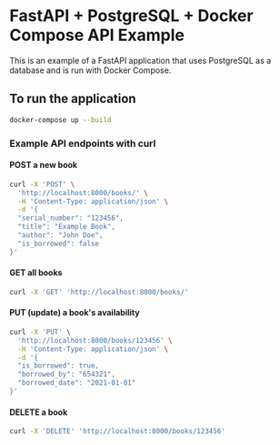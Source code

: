 # FastAPI + PostgreSQL + Docker Compose API Example

This is an example of a FastAPI application that uses PostgreSQL as a database and is run with Docker Compose.

## To run the application
```bash
docker-compose up --build
```

### Example API endpoints with curl

#### POST a new book
```bash
curl -X 'POST' \
  'http://localhost:8000/books/' \
  -H 'Content-Type: application/json' \
  -d '{
  "serial_number": "123456",
  "title": "Example Book",
  "author": "John Doe",
  "is_borrowed": false
}'
```

#### GET all books
```bash
curl -X 'GET' 'http://localhost:8000/books/' 
```

#### PUT (update) a book's availability
```bash
curl -X 'PUT' \
  'http://localhost:8000/books/123456' \
  -H 'Content-Type: application/json' \
  -d '{
  "is_borrowed": true,
  "borrowed_by": "654321",
  "borrowed_date": "2021-01-01"
}'
```

#### DELETE a book
```bash
curl -X 'DELETE' 'http://localhost:8000/books/123456'
```

